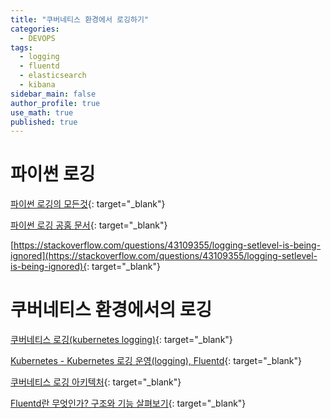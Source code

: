 ```yaml
---
title: "쿠버네티스 환경에서 로깅하기"
categories:
  - DEVOPS
tags:
  - logging
  - fluentd
  - elasticsearch
  - kibana
sidebar_main: false
author_profile: true
use_math: true
published: true
---
```


# 파이썬 로깅

[파이썬 로깅의 모든것](https://hamait.tistory.com/880){: target="_blank"}

[파이썬 로깅 공홈 문서](https://docs.python.org/ko/3/library/logging.html){: target="_blank"}

[https://stackoverflow.com/questions/43109355/logging-setlevel-is-being-ignored](https://stackoverflow.com/questions/43109355/logging-setlevel-is-being-ignored){: target="_blank"}


# 쿠버네티스 환경에서의 로깅


[쿠버네티스 로깅(kubernetes logging)](https://arisu1000.tistory.com/27852){: target="_blank"}

[Kubernetes - Kubernetes 로깅 운영(logging), Fluentd](https://coding-start.tistory.com/322){: target="_blank"}

[쿠버네티스 로깅 아키텍처](https://kubernetes.io/ko/docs/concepts/cluster-administration/logging/){: target="_blank"}


[Fluentd란 무엇인가? 구조와 기능 살펴보기](https://jonnung.dev/system/2018/04/06/fluentd-log-collector-part1/){: target="_blank"}